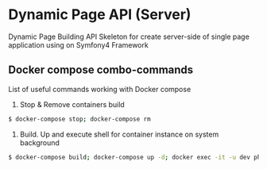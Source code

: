 Dynamic Page API (Server)
=========================

Dynamic Page Building API Skeleton for create server-side of single page application using on Symfony4 Framework

## Docker compose combo-commands

List of useful commands working with Docker compose

1. Stop & Remove containers build
```bash
$ docker-compose stop; docker-compose rm
```

1. Build. Up and execute shell for container instance on system background
```bash
$ docker-compose build; docker-compose up -d; docker exec -it -u dev php bash
```
